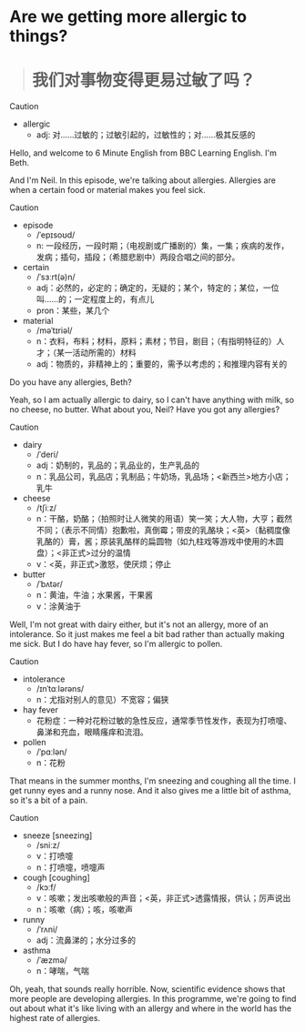# Are we getting more allergic to things?

> # 我们对事物变得更易过敏了吗？

> [!CAUTION]
>
> - allergic
>   - adj: 对……过敏的；过敏引起的，过敏性的；对……极其反感的



Hello, and welcome to 6 Minute English from BBC Learning English. I'm Beth.

And I'm Neil. In this episode, we're talking about allergies. Allergies are when a certain food or material makes you feel sick.

> [!CAUTION]
>
> - episode
>   -  /ˈepɪsoʊd/
>   - n: 一段经历，一段时期；（电视剧或广播剧的）集，一集；疾病的发作，发病；插句，插段；（希腊悲剧中）两段合唱之间的部分。
> - certain
>   - /ˈsɜːrt(ə)n/
>   - adj：必然的，必定的；确定的，无疑的；某个，特定的；某位，一位叫……的；一定程度上的，有点儿
>   - pron：某些，某几个
> - material
>   - /məˈtɪriəl/
>   - n：衣料，布料；材料，原料；素材；节目，剧目；（有指明特征的）人才；（某一活动所需的）材料
>   - adj：物质的，非精神上的；重要的，需予以考虑的；和推理内容有关的



Do you have any allergies, Beth?

Yeah, so I am actually allergic to dairy, so I can't have anything with milk, so no cheese, no butter. What about you, Neil? Have you got any allergies?

> [!CAUTION]
>
> - dairy
>   - /ˈderi/
>   - adj：奶制的，乳品的；乳品业的，生产乳品的
>   - n：乳品公司，乳品店；乳制品；牛奶场，乳品场；<新西兰>地方小店；乳牛
> - cheese
>   - /tʃiːz/
>   - n：干酪，奶酪；（拍照时让人微笑的用语）笑一笑；大人物，大亨；截然不同；（表示不同情）抱歉啦，真倒霉；带皮的乳酪块；<英>（黏稠度像乳酪的）膏，酱；原装乳酪样的扁圆物（如九柱戏等游戏中使用的木圆盘）；<非正式>过分的温情
>   - v：<英，非正式>激怒，使厌烦；停止
> - butter
>   - /ˈbʌtər/
>   - n：黄油，牛油；水果酱，干果酱
>   - v：涂黄油于



Well, I'm not great with dairy either, but it's not an allergy, more of an intolerance. So it just makes me feel a bit bad rather than actually making me sick. But I do have hay fever, so I'm allergic to pollen.

> [!CAUTION]
>
> - intolerance
>   - /ɪnˈtɑːlərəns/
>   - n：尤指对别人的意见）不宽容；偏狭
> - hay fever
>   - 花粉症：一种对花粉过敏的急性反应，通常季节性发作，表现为打喷嚏、鼻涕和充血，眼睛瘙痒和流泪。
> - pollen
>   - /ˈpɑːlən/
>   - n：花粉



That means in the summer months, I'm sneezing and coughing all the time. I get runny eyes and a runny nose. And it also gives me a little bit of asthma, so it's a bit of a pain.

> [!CAUTION]
>
> - sneeze [sneezing]
>   - /sniːz/
>   - v：打喷嚏
>   - n：打喷嚏，喷嚏声
> - cough [coughing]
>   - /kɔːf/
>   - v：咳嗽；发出咳嗽般的声音；<英，非正式>透露情报，供认；厉声说出
>   - n：咳嗽（病）；咳，咳嗽声
> - runny
>   - /ˈrʌni/
>   - adj：流鼻涕的；水分过多的
> - asthma
>   - /ˈæzmə/
>   - n：哮喘，气喘



Oh, yeah, that sounds really horrible. Now, scientific evidence shows that more people are developing allergies. In this programme, we're going to find out about what it's like living with an allergy and where in the world has the highest rate of allergies.
